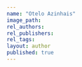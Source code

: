 ```yaml
---
name: "Otelo Azinhais"
image_path:
rel_authors:
rel_publishers:
rel_tags:
layout: author
published: true
---
```

